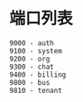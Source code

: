 # 端口列表
```text
9000 - auth
9100 - system
9200 - org
9300 - chat
9400 - billing
9800 - bus
9810 - tenant
```
